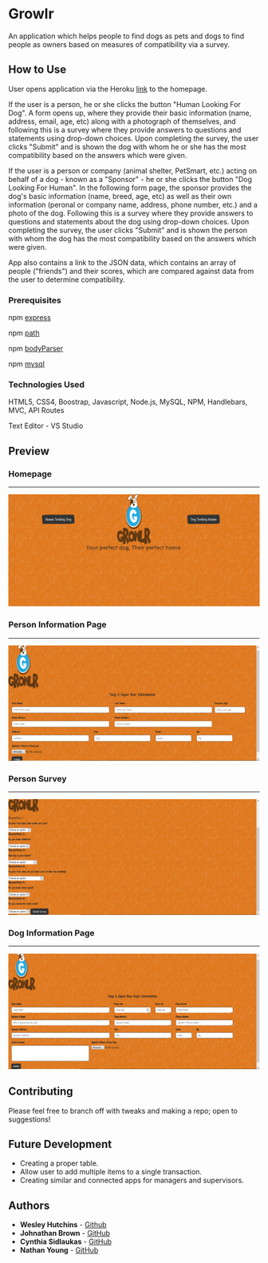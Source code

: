 # Growlr

An application which helps people to find dogs as pets and dogs to find people as owners based on measures of compatibility via a survey.

## How to Use

User opens application via the Heroku [link](https://warm-sierra-75928.herokuapp.com/) to the homepage.

If the user is a person, he or she clicks the button "Human Looking For Dog". A form opens up, where they provide their basic information (name, address, email, age, etc) along with a photograph of themselves, and following this is a survey where they provide answers to questions and statements using drop-down choices. Upon completing the survey, the user clicks "Submit" and is shown the dog with whom he or she has the most compatibility based on the answers which were given.

If the user is a person or company (animal shelter, PetSmart, etc.) acting on behalf of a dog - known as a "Sponsor" - he or she clicks the button "Dog Looking For Human". In the following form page, the sponsor provides the dog's basic information (name, breed, age, etc) as well as their own information (peronal or company name, address, phone number, etc.) and a photo of the dog. Following this is a survey where they provide answers to questions and statements about the dog using drop-down choices. Upon completing the survey, the user clicks "Submit" and is shown the person with whom the dog has the most compatibility based on the answers which were given.

App also contains a link to the JSON data, which contains an array of people ("friends") and their scores, which are compared against data from the user to determine compatibility.


### Prerequisites

npm [express](https://www.npmjs.com/package/express)

npm [path](https://www.npmjs.com/package/path)

npm [bodyParser](https://www.npmjs.com/package/body-parser)

npm [mysql](https://www.npmjs.com/package/mysql)


### Technologies Used

HTML5, CSS4, Boostrap, Javascript, Node.js, MySQL, NPM, Handlebars, MVC, API Routes

Text Editor - VS Studio


## Preview

### Homepage
- - - -
<img src="screenshots/Growlr-1.PNG"/>

### Person Information Page
- - - -
<img src="screenshots/Growlr-2.PNG"/>

### Person Survey
- - - -
<img src="screenshots/Growlr-3.PNG"/>

### Dog Information Page
- - - -
<img src="screenshots/Growlr-4.PNG"/>

## Contributing

Please feel free to branch off with tweaks and making a repo; open to suggestions!


## Future Development

* Creating a proper table.
* Allow user to add multiple items to a single transaction.
* Creating similar and connected apps for managers and supervisors.


## Authors

* **Wesley Hutchins** - [Github](https://github.com/WesPres1990)
* **Johnathan Brown** - [GitHub](https://github.com/JonathanBrownCFA)
* **Cynthia Sidlaukas** - [GitHub](https://github.com/cynthiasidlauskas)
* **Nathan Young** - [GitHub](https://github.com/21ghosts)